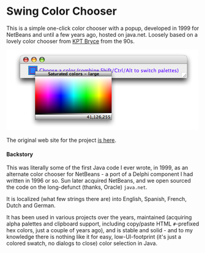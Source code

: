 Swing Color Chooser
===================

This is a simple one-click color chooser with a popup, developed in 1999 for NetBeans and until a few years
ago, hosted on java.net.  Loosely based on a lovely color chooser from
[KPT Bryce](https://en.wikipedia.org/wiki/Bryce_(software)) from the 90s.

<img src="https://github.com/timboudreau/colorchooser/blob/master/www/images/cc2.png?raw=true" alt="Screen shot"/>

The original web site for the project
[is here](https://rawcdn.githack.com/timboudreau/colorchooser/89ed33622599f31236cfaa8e1e8b7151b51503e4/www/index.html).

#### Backstory

This was literally some of the first Java code I ever wrote, in 1999, as an alternate color chooser
for NetBeans - a port of a Delphi component I had written in 1996 or so.  Sun later acquired NetBeans,
and we open sourced the code on the long-defunct (thanks, Oracle) `java.net`.

It is localized (what few strings there are) into English, Spanish, French, Dutch and German.

It has been used in various projects over the years, maintained (acquiring alpha palettes and clipboard
support, including copy/paste HTML `#`-prefixed hex colors, just a couple of years ago), and is
stable and solid - and to my knowledge there is nothing like it for easy, low-UI-footprint (it's
just a colored swatch, no dialogs to close) color selection in Java.
